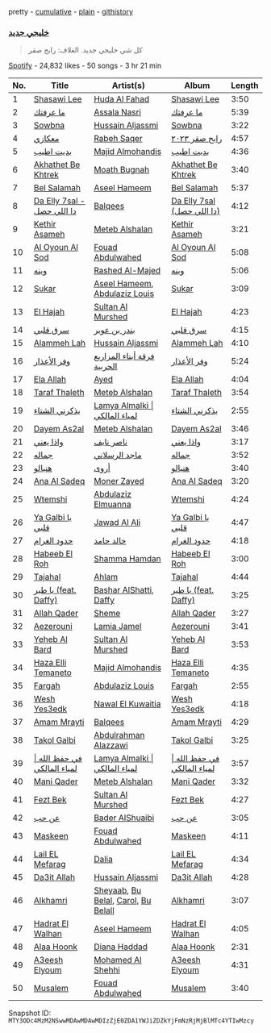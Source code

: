 pretty - [cumulative](/playlists/cumulative/37i9dQZF1DWWQRKXabpuS2.md) - [plain](/playlists/plain/37i9dQZF1DWWQRKXabpuS2) - [githistory](https://github.githistory.xyz/mackorone/spotify-playlist-archive/blob/main/playlists/plain/37i9dQZF1DWWQRKXabpuS2)

### [خليجي جديد](https://open.spotify.com/playlist/37i9dQZF1DWWQRKXabpuS2)

> كل شي خليجي جديد\. الغلاف: رابح صقر

[Spotify](https://open.spotify.com/user/spotify) - 24,832 likes - 50 songs - 3 hr 21 min

| No. | Title | Artist(s) | Album | Length |
|---|---|---|---|---|
| 1 | [Shasawi Lee](https://open.spotify.com/track/7l717FCD5d2XcYNtpAyXEd) | [Huda Al Fahad](https://open.spotify.com/artist/1n9uot3AWMGrSa8i9OGj4a) | [Shasawi Lee](https://open.spotify.com/album/4ugdF8iExaBIxWgsIsCDN6) | 3:50 |
| 2 | [ما عرفتك](https://open.spotify.com/track/7HOuUa0bFPdJ4nFoIdK3PH) | [Assala Nasri](https://open.spotify.com/artist/6MQnUjIjnIOfHDFzqBJOAl) | [ما عرفتك](https://open.spotify.com/album/4rUz9KqZFlohSdai1fLvu7) | 5:39 |
| 3 | [Sowbna](https://open.spotify.com/track/1d1CzLZnMfRnCiNXSyslBz) | [Hussain Aljassmi](https://open.spotify.com/artist/1TcEy92Hugt8o9STqUDz2D) | [Sowbna](https://open.spotify.com/album/7hP48MdXp4xUdsI201ZGiY) | 3:22 |
| 4 | [معكازي](https://open.spotify.com/track/68vRWVHLdGaKFI5SYcDVVa) | [Rabeh Saqer](https://open.spotify.com/artist/13xKnb7dAum7ShcsxQA5v2) | [رابح صقر ٢٠٢٣](https://open.spotify.com/album/5sBNL3QLKoRAJ88mgVppqZ) | 4:57 |
| 5 | [بديت اطيب](https://open.spotify.com/track/0WD009cqcJoOSaF8dsSh1s) | [Majid Almohandis](https://open.spotify.com/artist/2YquYFTCdzTnrcxZzzrNbj) | [بديت اطيب](https://open.spotify.com/album/5kPqppESqRCCXGEF9x0Fpq) | 4:36 |
| 6 | [Akhathet Be Khtrek](https://open.spotify.com/track/4RyoGSA84YpvYm09iTR8P0) | [Moath Bugnah](https://open.spotify.com/artist/3I6QxuzNU6qhadzhuePFqF) | [Akhathet Be Khtrek](https://open.spotify.com/album/3k7N7Q8eetRAOQRtDrSImy) | 3:40 |
| 7 | [Bel Salamah](https://open.spotify.com/track/6BPAlkPIa5LDBrJ2FzT6vl) | [Aseel Hameem](https://open.spotify.com/artist/10bqdRYq6Ha83UeU77iXAo) | [Bel Salamah](https://open.spotify.com/album/7us6HjjHLdI7eHRzHEfzSx) | 5:37 |
| 8 | [Da Elly 7sal \- دا اللي حصل](https://open.spotify.com/track/5eRUK0x3XJSbrk57aET9aX) | [Balqees](https://open.spotify.com/artist/6arfS6PinvWKGyMd1AqgFI) | [Da Elly 7sal \(دا اللي حصل\)](https://open.spotify.com/album/0Vw2fBg9gnCfKIBwfiS4JO) | 4:12 |
| 9 | [Kethir Asameh](https://open.spotify.com/track/3gvQirei6Ou7yh87W7hKWe) | [Meteb Alshalan](https://open.spotify.com/artist/7HRVFYJ71mBbcv8gA2qEjA) | [Kethir Asameh](https://open.spotify.com/album/795GVZBK7w1ny4eS3Du3PD) | 3:21 |
| 10 | [Al Oyoun Al Sod](https://open.spotify.com/track/7Kz1cLU2WGD3w5ARYrxsNq) | [Fouad Abdulwahed](https://open.spotify.com/artist/22xlzInkcr2Suc3hx7YSyg) | [Al Oyoun Al Sod](https://open.spotify.com/album/2oCpnaO5W8B36lHGcmZM8X) | 5:08 |
| 11 | [وينه](https://open.spotify.com/track/5wglb4bSdNs2bdPqCRq0iZ) | [Rashed Al\-Majed](https://open.spotify.com/artist/3bAY4XYwWCUNpuXclgudSX) | [وينه](https://open.spotify.com/album/5onbD11TjYBvvotTzH1XQj) | 5:06 |
| 12 | [Sukar](https://open.spotify.com/track/64jmDPPjHxrv2uvT2Q8kZD) | [Aseel Hameem](https://open.spotify.com/artist/10bqdRYq6Ha83UeU77iXAo), [Abdulaziz Louis](https://open.spotify.com/artist/45fXWSpX6WGHhSQVbkktUk) | [Sukar](https://open.spotify.com/album/5WEQISx8MQ5sBgomay7bc1) | 3:09 |
| 13 | [El Hajah](https://open.spotify.com/track/1vXGTrgrBe5pPYgd2wBjSx) | [Sultan Al Murshed](https://open.spotify.com/artist/6miZ4J6pxMnkJkrjOLeGeU) | [El Hajah](https://open.spotify.com/album/0ojU0NHmHEh9756Is45OzT) | 4:23 |
| 14 | [سرق قلبي](https://open.spotify.com/track/2kqlas6p59Cm6OeYp2rWFb) | [بندر بن عوير](https://open.spotify.com/artist/3AEPOScEpyXGfeHa3scvkm) | [سرق قلبي](https://open.spotify.com/album/0IVWUkh9YUII3SPLQXwJHP) | 4:15 |
| 15 | [Alammeh Lah](https://open.spotify.com/track/1aIysPTbYWjoDlnXR8dwCE) | [Hussain Aljassmi](https://open.spotify.com/artist/1TcEy92Hugt8o9STqUDz2D) | [Alammeh Lah](https://open.spotify.com/album/592nTrO8zRJQpzRVhHG3dY) | 4:10 |
| 16 | [وفر الأعذار](https://open.spotify.com/track/4U0DuUjKUOnRLrY7iBQ3kU) | [فرقة أبناء المزاريع الحربية](https://open.spotify.com/artist/3fs6zGBIqV7MzH4auGofUF) | [وفر الأعذار](https://open.spotify.com/album/1I5PJKpBsEyash9Yu3kqgz) | 5:24 |
| 17 | [Ela Allah](https://open.spotify.com/track/4ZXyL4LC6u9QmBNERbGyBJ) | [Ayed](https://open.spotify.com/artist/6U4hHMBYGDF1f98bGjxC8U) | [Ela Allah](https://open.spotify.com/album/4I9pP9LCXwvUeYssukoqGc) | 4:04 |
| 18 | [Taraf Thaleth](https://open.spotify.com/track/4o6I7GW1LXGpEV3upoYxlb) | [Meteb Alshalan](https://open.spotify.com/artist/7HRVFYJ71mBbcv8gA2qEjA) | [Taraf Thaleth](https://open.spotify.com/album/10nwn4BzwNQAnePtj07bwo) | 3:54 |
| 19 | [يذكرني الشتاء](https://open.spotify.com/track/7m8xFOiG78eaTpnWCVT5Xp) | [Lamya Almalki \| لمياء المالكي](https://open.spotify.com/artist/78muID98ZZ9qLgjJph0jnf) | [يذكرني الشتاء](https://open.spotify.com/album/2H1sagWhwYpDkxI3lprHUC) | 2:55 |
| 20 | [Dayem As2al](https://open.spotify.com/track/4P5CkS0Omk3weM19g82WXb) | [Meteb Alshalan](https://open.spotify.com/artist/7HRVFYJ71mBbcv8gA2qEjA) | [Dayem As2al](https://open.spotify.com/album/4Es99k05nZJfeVH300PR8Q) | 3:46 |
| 21 | [واذا يعني](https://open.spotify.com/track/1AVs6owHMcViBmCphwxICa) | [ناصر نايف](https://open.spotify.com/artist/3nyPw7YNMNY6acdKOCj45r) | [واذا يعني](https://open.spotify.com/album/0tRiqBGwVie1KHRqABqXOU) | 3:17 |
| 22 | [جماله](https://open.spotify.com/track/5Eummjh47ivk2y8y7OEaBX) | [ماجد الرسلاني](https://open.spotify.com/artist/1TrcFvtMbJqhog5XVABHlm) | [جماله](https://open.spotify.com/album/5YDNtwvDQbQObi32lPZqq1) | 3:52 |
| 23 | [هنيالو](https://open.spotify.com/track/28L8RTHgg9XPvDtL3R0pmX) | [أروى](https://open.spotify.com/artist/6Rl7uv3qQrsZOhgu7Xj9Zj) | [هنيالو](https://open.spotify.com/album/24San4mNpcyhkYH4oiu0iO) | 3:40 |
| 24 | [Ana Al Sadeq](https://open.spotify.com/track/5oVHTvO2sQ2xPknS1umd0p) | [Moner Zayed](https://open.spotify.com/artist/5cEK4do8F3Ln4G7XOvcpXa) | [Ana Al Sadeq](https://open.spotify.com/album/73VepX2okJI7LPnJ43BHDN) | 3:20 |
| 25 | [Wtemshi](https://open.spotify.com/track/45NyIkdO8ekR4ExNEExbl3) | [Abdulaziz Elmuanna](https://open.spotify.com/artist/4bzY16GQnsfRHuIzHN4lC7) | [Wtemshi](https://open.spotify.com/album/3CU7jIMrqIu3sTMuOdWacn) | 4:24 |
| 26 | [Ya Galbi يا قلبي](https://open.spotify.com/track/2ovHJYDE1TRLa408yGdEfS) | [Jawad Al Ali](https://open.spotify.com/artist/2rYfn64Ri8zWtfyo2jGR8Z) | [Ya Galbi يا قلبي](https://open.spotify.com/album/2lM194nFCsFIBmtzWvZZ7H) | 4:47 |
| 27 | [حدود الغرام](https://open.spotify.com/track/0UdnJGuKosWJZ9zMSaKIOt) | [خالد حامد](https://open.spotify.com/artist/3cVWyWIYJJCk6sgk3faKYf) | [حدود الغرام](https://open.spotify.com/album/0h4AArlMvqifPYjm1oVG1Y) | 4:18 |
| 28 | [Habeeb El Roh](https://open.spotify.com/track/21wMSBrttJwKRkNebSUaNq) | [Shamma Hamdan](https://open.spotify.com/artist/0HB4KdHq8OA8xyJyxJ5lc2) | [Habeeb El Roh](https://open.spotify.com/album/4gzTxAiQTE8eWK41Q3kp62) | 3:00 |
| 29 | [Tajahal](https://open.spotify.com/track/2qT3PjWdra1HvrBat5jDFe) | [Ahlam](https://open.spotify.com/artist/5BOaFDetB6x3cYQuyrwZhd) | [Tajahal](https://open.spotify.com/album/3FbgQDIIkTeCXGE5RxkGIH) | 4:44 |
| 30 | [يا طير \(feat\. Daffy\)](https://open.spotify.com/track/0sq1pHRicXP7CyuDg9N9lo) | [Bashar AlShatti](https://open.spotify.com/artist/6fqcvzx5yorkIOK2HwL9hU), [Daffy](https://open.spotify.com/artist/1riWTPKcSkoy6FkEqs1ohC) | [يا طير \(feat\. Daffy\)](https://open.spotify.com/album/3wSmueX8VqBpdriZXGLgqP) | 3:25 |
| 31 | [Allah Qader](https://open.spotify.com/track/26pkoVSfghnAkcOjzq7Jva) | [Sheme](https://open.spotify.com/artist/6x8vq4QX1MQjqasHWpMWhw) | [Allah Qader](https://open.spotify.com/album/4KKMiYL45ThLuavVMGIMs9) | 3:27 |
| 32 | [Aezerouni](https://open.spotify.com/track/11baN3TyznC1nY9Lw2tPG4) | [Lamia Jamel](https://open.spotify.com/artist/2j7ZTFIAN3WJBMjxhKLmVm) | [Aezerouni](https://open.spotify.com/album/0qdcpe5wD6AP9bkGm5VF0I) | 3:41 |
| 33 | [Yeheb Al Bard](https://open.spotify.com/track/1MF7i7rhvphEq4QQr3fajo) | [Sultan Al Murshed](https://open.spotify.com/artist/6miZ4J6pxMnkJkrjOLeGeU) | [Yeheb Al Bard](https://open.spotify.com/album/4fw97akgChztlsTIgfFm6m) | 3:53 |
| 34 | [Haza Elli Temaneto](https://open.spotify.com/track/0XmVMNePLkSrqv7JlIT2vb) | [Majid Almohandis](https://open.spotify.com/artist/2YquYFTCdzTnrcxZzzrNbj) | [Haza Elli Temaneto](https://open.spotify.com/album/62r1w9pE7RZBaXs5X11A8p) | 4:35 |
| 35 | [Fargah](https://open.spotify.com/track/4wVVSDmBXA9MHeNUC7AGIu) | [Abdulaziz Louis](https://open.spotify.com/artist/45fXWSpX6WGHhSQVbkktUk) | [Fargah](https://open.spotify.com/album/5GdgJnx6r9A6DlxZlI5lhL) | 2:55 |
| 36 | [Wesh Yes3edk](https://open.spotify.com/track/7cQKp7oT1YXT7z2MXvydhR) | [Nawal El Kuwaitia](https://open.spotify.com/artist/4iqSvJYU2R6IbLbMVhk7gQ) | [Wesh Yes3edk](https://open.spotify.com/album/7m3Vn1oyNWrwK2kcHhTSos) | 4:18 |
| 37 | [Amam Mrayti](https://open.spotify.com/track/4d3Ek4ZbFFe9voy0cGKkP6) | [Balqees](https://open.spotify.com/artist/6arfS6PinvWKGyMd1AqgFI) | [Amam Mrayti](https://open.spotify.com/album/40IhIA2n0ms58X0MVpAfVB) | 4:29 |
| 38 | [Takol Galbi](https://open.spotify.com/track/6ZeXXsj7opwkg3eNBTdZwJ) | [Abdulrahman Alazzawi](https://open.spotify.com/artist/2QxSb4y90CGYdmyFsh4XSg) | [Takol Galbi](https://open.spotify.com/album/3nP4mMLP0HJEFYoAWIghdx) | 3:25 |
| 39 | [في حفظ الله \| لمياء المالكي](https://open.spotify.com/track/4ElrjJKCDraFudqQMqG5Jj) | [Lamya Almalki \| لمياء المالكي](https://open.spotify.com/artist/78muID98ZZ9qLgjJph0jnf) | [في حفظ الله \| لمياء المالكي](https://open.spotify.com/album/5lA5PY1w6TGLqYZySPiZaA) | 3:57 |
| 40 | [Mani Qader](https://open.spotify.com/track/1lJhnoFUqtSkK2BkrxrDVE) | [Meteb Alshalan](https://open.spotify.com/artist/7HRVFYJ71mBbcv8gA2qEjA) | [Mani Qader](https://open.spotify.com/album/70j5jro09TU8NtTscyxEyY) | 3:32 |
| 41 | [Fezt Bek](https://open.spotify.com/track/4YjO3kRm3RA7qKNgDSghBo) | [Sultan Al Murshed](https://open.spotify.com/artist/6miZ4J6pxMnkJkrjOLeGeU) | [Fezt Bek](https://open.spotify.com/album/0THNfhqYbC5H1ekDUU15y3) | 4:27 |
| 42 | [عن حب](https://open.spotify.com/track/3QEJRUVij90qdzU1AObDZY) | [Bader AlShuaibi](https://open.spotify.com/artist/2R1yoDsSddlxGn9DmAtJTj) | [عن حب](https://open.spotify.com/album/2zLFbF01L9wYqm98OLTKZy) | 3:05 |
| 43 | [Maskeen](https://open.spotify.com/track/6y8LpdByQROHKQMTNv7pPe) | [Fouad Abdulwahed](https://open.spotify.com/artist/22xlzInkcr2Suc3hx7YSyg) | [Maskeen](https://open.spotify.com/album/6fn1Xqlur9ssQxrfSQKRdv) | 4:11 |
| 44 | [Lail EL Mefarag](https://open.spotify.com/track/2jr8YIesCQsPzjLpjwJx20) | [Dalia](https://open.spotify.com/artist/3UYi1C1wbSZq4OXbaTdMZD) | [Lail EL Mefarag](https://open.spotify.com/album/4lHyB1fOo2GPI34u47qwSD) | 4:34 |
| 45 | [Da3it Allah](https://open.spotify.com/track/5lcuSQuICbP7C6X9EtBhlv) | [Hussain Aljassmi](https://open.spotify.com/artist/1TcEy92Hugt8o9STqUDz2D) | [Da3it Allah](https://open.spotify.com/album/71klQgQA3xV0HdXMGOr4W7) | 4:28 |
| 46 | [Alkhamri](https://open.spotify.com/track/4lUN47aPWKGlKbiWOuYkJR) | [Sheyaab](https://open.spotify.com/artist/4ws4u7WBMXjLtooqt1yQ49), [Bu Belal](https://open.spotify.com/artist/3V5efQdYiGDYq2LLV6dsU2), [Carol](https://open.spotify.com/artist/0t3N6YV4XJtCd93C6c6CIS), [Bu Belall](https://open.spotify.com/artist/6sIFcXYk0GMwlYxHcMV3B2) | [Alkhamri](https://open.spotify.com/album/0Tji72I9mjsExOYcQUN2Ih) | 3:07 |
| 47 | [Hadrat El Walhan](https://open.spotify.com/track/0NFYjeH5IavHNEqJkciJR6) | [Aseel Hameem](https://open.spotify.com/artist/10bqdRYq6Ha83UeU77iXAo) | [Hadrat El Walhan](https://open.spotify.com/album/4KlOIXdhTKjuExCP6bTn6m) | 4:05 |
| 48 | [Alaa Hoonk](https://open.spotify.com/track/4IPtpgUdAZ7PAaInGXsVOx) | [Diana Haddad](https://open.spotify.com/artist/6EtB4NuwPezzxaGqHHU7C2) | [Alaa Hoonk](https://open.spotify.com/album/1hTduMtGuABBRFYHgYTiH7) | 2:31 |
| 49 | [A3eesh Elyoum](https://open.spotify.com/track/3eSG8kCHjXHcXb5THol7Ch) | [Mohamed Al Shehhi](https://open.spotify.com/artist/0dMebvi9NQ4TNjqWIH9dXp) | [A3eesh Elyoum](https://open.spotify.com/album/0ruoI8m2TFS6oiodKiEwPy) | 4:31 |
| 50 | [Musalem](https://open.spotify.com/track/0dC9VMXaO0qua5e8a4DSuj) | [Fouad Abdulwahed](https://open.spotify.com/artist/22xlzInkcr2Suc3hx7YSyg) | [Musalem](https://open.spotify.com/album/0bSzzGmaNi37uJznq5KbkR) | 3:40 |

Snapshot ID: `MTY3ODc4MzM2NSwwMDAwMDAwMDIzZjE0ZDA1YWJiZDZkYjFmNzRjMjBlMTc4YTIwMzcy`
